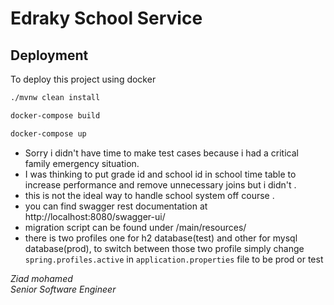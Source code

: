 
# Edraky School Service

## Deployment

To deploy this project using docker
```bash
./mvnw clean install

docker-compose build 

docker-compose up
```
* Sorry i didn't have time to make test cases because i had a critical family emergency situation.
* I was thinking to put grade id and school id in school time table to increase performance and remove unnecessary joins but i didn't .
* this is not the ideal way to handle school system off course .
* you can find swagger rest documentation at http://localhost:8080/swagger-ui/
* migration script can be found under /main/resources/
* there is two profiles one for h2 database(test) and other for mysql database(prod), to switch between those two profile simply change 
``spring.profiles.active`` in ``application.properties`` file to be prod or test
 
*Ziad mohamed*\
*Senior Software Engineer*